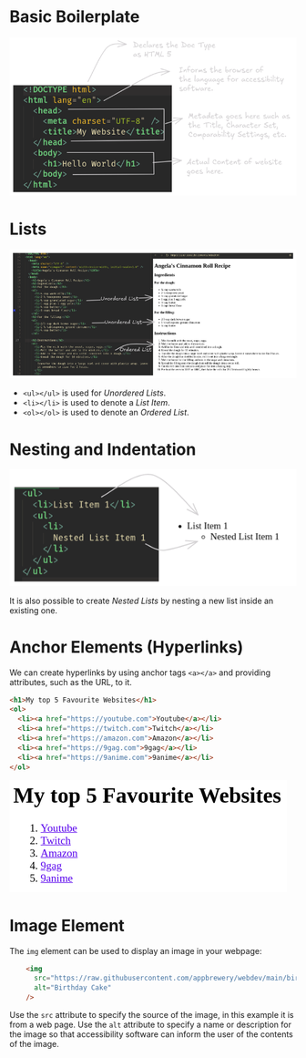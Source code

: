 # Basic Boilerplate

![](Pictures/HTML%20Boiler%20Plate%20-%20Basic%20Boiler%20Plate.png)
# Lists

![](Pictures/HTML%20Lists%20-%20HTML%20Lists.png)

- `<ul></ul>` is used for *Unordered Lists*.
- `<li></li>` is used to denote a *List Item*.
- `<ol></ol>` is used to denote an *Ordered List*.
# Nesting and Indentation

![](Pictures/HTML%20Continued%20-%20Nested%20Lists.png)

It is also possible to create *Nested Lists* by nesting a new list inside an existing one.
# Anchor Elements (Hyperlinks)

We can create hyperlinks by using anchor tags `<a></a>` and providing attributes, such as the URL, to it.

```html
<h1>My top 5 Favourite Websites</h1>
<ol>
  <li><a href="https://youtube.com">Youtube</a></li>
  <li><a href="https://twitch.com">Twitch</a></li>
  <li><a href="https://amazon.com">Amazon</a></li>
  <li><a href="https://9gag.com">9gag</a></li>
  <li><a href="https://9anime.com">9anime</a></li>
</ol>
```

![](Pictures/HTML%20Continued%20-%20Hyperlinks.png)

# Image Element

The `img` element can be used to display an image in your webpage:

```html
    <img
      src="https://raw.githubusercontent.com/appbrewery/webdev/main/birthday-cake3.4.jpeg"
      alt="Birthday Cake"
    />
```

Use the `src` attribute to specify the source of the image, in this example it is from a web page. Use the `alt` attribute to specify a name or description for the image so that accessibility software can inform the user of the contents of the image.